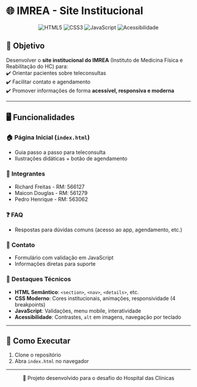 # 🌐 IMREA - Site Institucional  

<div align="center">  
  <img src="https://img.shields.io/badge/HTML5-E34F26?style=for-the-badge&logo=html5&logoColor=white" alt="HTML5">  
  <img src="https://img.shields.io/badge/CSS3-1572B6?style=for-the-badge&logo=css3&logoColor=white" alt="CSS3">  
  <img src="https://img.shields.io/badge/JavaScript-F7DF1E?style=for-the-badge&logo=javascript&logoColor=black" alt="JavaScript">  
  <img src="https://img.shields.io/badge/Accessibility-FFA500?style=for-the-badge&logo=accessibility&logoColor=white" alt="Acessibilidade">  
</div>  

## 🎯 Objetivo  
Desenvolver o **site institucional do IMREA** (Instituto de Medicina Física e Reabilitação do HC) para:  
✔️ Orientar pacientes sobre teleconsultas  
✔️ Facilitar contato e agendamento  
✔️ Promover informações de forma **acessível, responsiva e moderna**  

---  

## 🖥️ Funcionalidades  

### 🏠 **Página Inicial** (`index.html`)  
- Guia passo a passo para teleconsulta  
- Ilustrações didáticas + botão de agendamento  

### 👥 **Integrantes**  
- Richard Freitas - RM: 566127
- Maicon Douglas - RM: 561279 
- Pedro Henrique - RM: 563062

### ❓ **FAQ**  
- Respostas para dúvidas comuns (acesso ao app, agendamento, etc.)  

### 📧 **Contato**  
- Formulário com validação em JavaScript  
- Informações diretas para suporte  

### 🌟 **Destaques Técnicos**  
- **HTML Semântico**: `<section>`, `<nav>`, `<details>`, etc.  
- **CSS Moderno**: Cores institucionais, animações, responsividade (4 breakpoints)  
- **JavaScript**: Validações, menu mobile, interatividade  
- **Acessibilidade**: Contrastes, `alt` em imagens, navegação por teclado  

---  

## 🚀 Como Executar  
1. Clone o repositório  
2. Abra `index.html` no navegador  

---  

<div align="center">  
📌 Projeto desenvolvido para o desafio do Hospital das Clínicas  
</div>  
